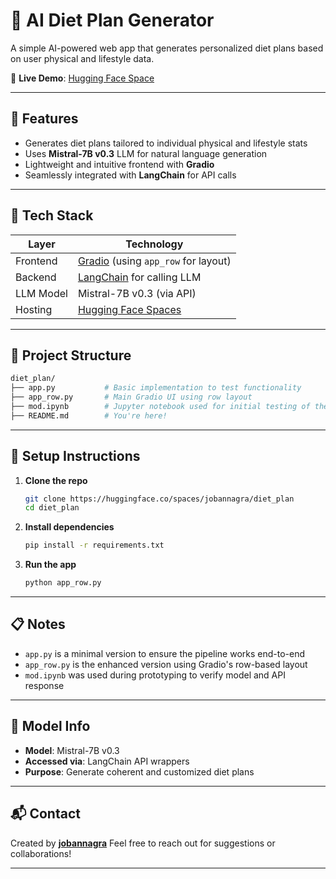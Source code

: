 
# 🥗 AI Diet Plan Generator

A simple AI-powered web app that generates personalized diet plans based on user physical and lifestyle data.

🚀 **Live Demo**: [Hugging Face Space](https://huggingface.co/spaces/jobannagra/diet_plan)

---

## 📌 Features

* Generates diet plans tailored to individual physical and lifestyle stats
* Uses **Mistral-7B v0.3** LLM for natural language generation
* Lightweight and intuitive frontend with **Gradio**
* Seamlessly integrated with **LangChain** for API calls

---

## 🧠 Tech Stack

| Layer     | Technology                                                |
| --------- | --------------------------------------------------------- |
| Frontend  | [Gradio](https://gradio.app) (using `app_row` for layout) |
| Backend   | [LangChain](https://www.langchain.com/) for calling LLM   |
| LLM Model | Mistral-7B v0.3 (via API)                                 |
| Hosting   | [Hugging Face Spaces](https://huggingface.co/spaces)      |

---

## 📁 Project Structure

```bash
diet_plan/
├── app.py           # Basic implementation to test functionality
├── app_row.py       # Main Gradio UI using row layout
├── mod.ipynb        # Jupyter notebook used for initial testing of the model and API
├── README.md        # You're here!
```

---

## 🔧 Setup Instructions

1. **Clone the repo**

   ```bash
   git clone https://huggingface.co/spaces/jobannagra/diet_plan
   cd diet_plan
   ```

2. **Install dependencies**

   ```bash
   pip install -r requirements.txt
   ```

3. **Run the app**

   ```bash
   python app_row.py
   ```

---

## 📋 Notes

* `app.py` is a minimal version to ensure the pipeline works end-to-end
* `app_row.py` is the enhanced version using Gradio's row-based layout
* `mod.ipynb` was used during prototyping to verify model and API response

---

## 🤖 Model Info

* **Model**: Mistral-7B v0.3
* **Accessed via**: LangChain API wrappers
* **Purpose**: Generate coherent and customized diet plans

---


## 📬 Contact

Created by **[jobannagra](https://huggingface.co/jobannagra)**
Feel free to reach out for suggestions or collaborations!

---
